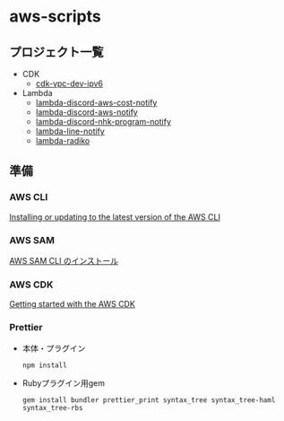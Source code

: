 # aws-scripts

## プロジェクト一覧

- CDK
  - [cdk-vpc-dev-ipv6](cdk-vpc-dev-ipv6)
- Lambda
  - [lambda-discord-aws-cost-notify](lambda-discord-aws-cost-notify)
  - [lambda-discord-aws-notify](lambda-discord-aws-notify)
  - [lambda-discord-nhk-program-notify](lambda-discord-nhk-program-notify)
  - [lambda-line-notify](lambda-line-notify)
  - [lambda-radiko](lambda-radiko)

## 準備

### AWS CLI

[Installing or updating to the latest version of the AWS CLI](https://docs.aws.amazon.com/ja_jp/cli/latest/userguide/getting-started-install.html)

### AWS SAM

[AWS SAM CLI のインストール](https://docs.aws.amazon.com/ja_jp/serverless-application-model/latest/developerguide/install-sam-cli.html)

### AWS CDK

[Getting started with the AWS CDK](https://docs.aws.amazon.com/ja_jp/cdk/v2/guide/getting_started.html)

### Prettier

- 本体・プラグイン

  ```
  npm install
  ```

- Rubyプラグイン用gem

  ```
  gem install bundler prettier_print syntax_tree syntax_tree-haml syntax_tree-rbs
  ```
